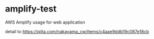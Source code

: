 # amplify-test
AWS Amplify usage for web application 

detail to https://qiita.com/nakayama_cw/items/c4aae9ddb19c087e18cb
